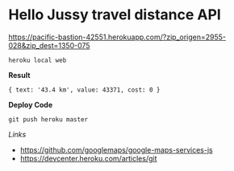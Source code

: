# Hello Jussy travel distance API

https://pacific-bastion-42551.herokuapp.com/?zip_origen=2955-028&zip_dest=1350-075

```
heroku local web
```

**Result**

```
{ text: '43.4 km', value: 43371, cost: 0 }
```

**Deploy Code**

```
git push heroku master
```

*Links*

- https://github.com/googlemaps/google-maps-services-js 
- https://devcenter.heroku.com/articles/git  


